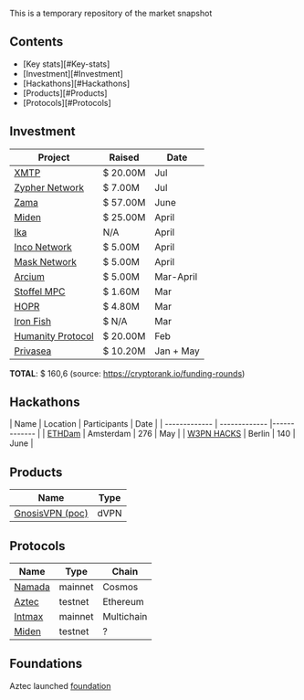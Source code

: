 This is a temporary repository of the market snapshot

## Contents
- [Key stats][#Key-stats]
- [Investment][#Investment]
- [Hackathons][#Hackathons]
- [Products][#Products]
- [Protocols][#Protocols]

## Investment
| Project  | Raised | Date |
| ------------- | ------------- |------------- |
| [XMTP ](https://xmtp.org) | $ 20.00M | Jul | 
| [Zypher Network](https://zypher.network) | $ 7.00M | Jul | 
| [Zama](https://www.zama.ai) | $ 57.00M | June | 
| [Miden](https://miden.xyz) | $ 25.00M | April | 
| [Ika](https://ika.xyz) | N/A | April | 
| [Inco Network](https://www.inco.org) | $ 5.00M | April | 
| [Mask Network](https://www.mask.io) | $ 5.00M | April | 
| [Arcium](https://www.arcium.com) | $ 5.00M | Mar-April | 
| [Stoffel MPC](https://stoffelmpc.com) | $ 1.60M | Mar | 
| [HOPR](https://hoprnet.org) | $ 4.80M | Mar | 
| [Iron Fish](https://ironfish.network) | $ N/A | Mar | 
| [Humanity Protocol](https://www.humanity.org) | $ 20.00M | Feb |
| [Privasea](https://www.privasea.ai) | $ 10.20M | Jan + May | 

**TOTAL**: $ 160,6 (source: https://cryptorank.io/funding-rounds) 

## Hackathons
| Name  | Location | Participants | Date |
| ------------- | ------------- |------------- |
| [ETHDam](http://ethdam.com) | Amsterdam | 276 | May | 
| [W3PN HACKS](https://hackathon.web3privacy.info) | Berlin | 140 | June |

## Products
| Name  | Type | 
| ------------- | ------------- |
| [GnosisVPN (poc)](https://gnosisvpn.com) | dVPN |

## Protocols
| Name  | Type | Chain |
| ------------- | ------------- | ------------- |
| [Namada](http://namada.net) | mainnet | Cosmos |
| [Aztec](https://aztec.network) | testnet | Ethereum |
| [Intmax](https://intmax.io) | mainnet | Multichain |
| [Miden](https://miden.xyz) | testnet | ? |

## Foundations
Aztec launched [foundation](https://aztec.foundation)

